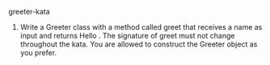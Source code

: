 greeter-kata

1. Write a Greeter class with a method called greet that receives a name as input and returns Hello <name>. 
   The signature of greet must not change throughout the kata.
   You are allowed to construct the Greeter object as you prefer.